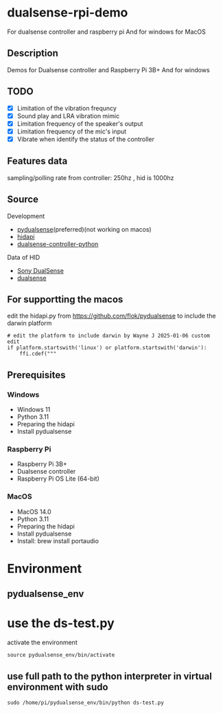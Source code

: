 # dualsense-rpi-demo
For dualsense controller and raspberry pi 
And for windows for MacOS


## Description
Demos for Dualsense controller and Raspberry Pi 3B+
And for windows 

## TODO
- [X] Limitation of the vibration frequncy 
- [X] Sound play and LRA vibration mimic 
- [X] Limitation frequency of the speaker's output
- [X] Limitation frequency of the mic's input
- [X] Vibrate when identify the status of the controller

## Features data
sampling/polling rate from controller: 250hz , hid is 1000hz


## Source

Development 
- [pydualsense](https://github.com/flok/pydualsense)(preferred)(not working on macos)
- [hidapi](https://github.com/libusb/hidapi)
- [dualsense-controller-python](https://github.com/yesbotics/dualsense-controller-python)

Data of HID
- [Sony DualSense](https://controllers.fandom.com/wiki/Sony_DualSense)
- [dualsense](https://github.com/nondebug/dualsense)

## For supportting the macos
edit the hidapi.py from https://github.com/flok/pydualsense  to include the darwin platform

```
# edit the platform to include darwin by Wayne J 2025-01-06 custom edit
if platform.startswith('linux') or platform.startswith('darwin'):
    ffi.cdef("""
```


## Prerequisites 
### Windows
- Windows 11
- Python 3.11
- Preparing the hidapi 
- Install pydualsense



### Raspberry Pi
- Raspberry Pi 3B+
- Dualsense controller
- Raspberry Pi OS Lite (64-bit)

### MacOS
- MacOS 14.0
- Python 3.11
- Preparing the hidapi 
- Install pydualsense
- Install: brew install portaudio 


# Environment
## pydualsense_env


# use the ds-test.py
activate the environment
```
source pydualsense_env/bin/activate
```

## use full path to the python interpreter in virtual environment with sudo
```
sudo /home/pi/pydualsense_env/bin/python ds-test.py
``` 
